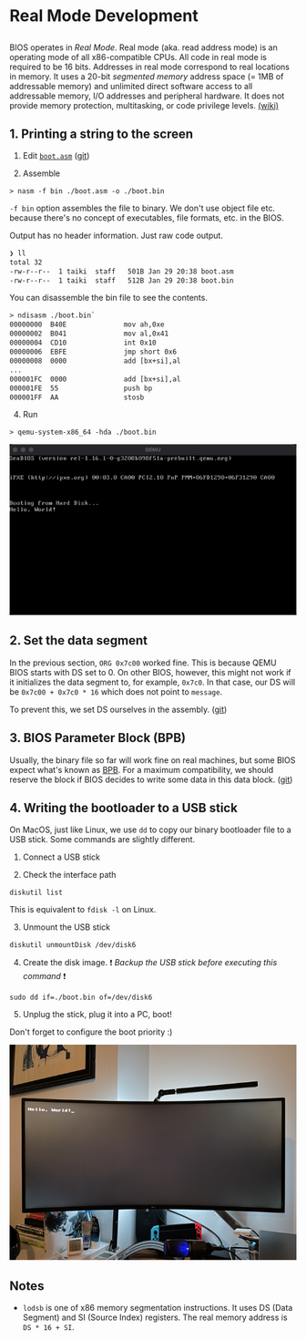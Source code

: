 # Real Mode Development

##

BIOS operates in _Real Mode_. Real mode (aka. read address mode) is an operating mode of all x86-compatible CPUs. All code in real mode is required to be 16 bits. Addresses in real mode correspond to real locations in memory. It uses a 20-bit _segmented memory_ address space (= 1MB of addressable memory) and unlimited direct software access to all addressable memory, I/O addresses and peripheral hardware. It does not provide memory protection, multitasking, or code privilege levels. [(wiki)](https://en.wikipedia.org/wiki/Real_mode)

## 1. Printing a string to the screen

1. Edit [`boot.asm`](../boot.asm) ([git](https://github.com/taikiy/kernel/commit/fa5ced2e4e5b3dab0105ed001ef021cc7759e329#diff-ef96aa02ede6928fc12bc906ab8b222af1250dde26bb066466d339e48ab4e658))

2. Assemble

```
> nasm -f bin ./boot.asm -o ./boot.bin
```

`-f bin` option assembles the file to binary. We don't use object file etc. because there's no concept of executables, file formats, etc. in the BIOS.

Output has no header information. Just raw code output.

```
❯ ll
total 32
-rw-r--r--  1 taiki  staff   501B Jan 29 20:38 boot.asm
-rw-r--r--  1 taiki  staff   512B Jan 29 20:38 boot.bin
```

You can disassemble the bin file to see the contents.

```
> ndisasm ./boot.bin`
00000000  B40E              mov ah,0xe
00000002  B041              mov al,0x41
00000004  CD10              int 0x10
00000006  EBFE              jmp short 0x6
00000008  0000              add [bx+si],al
...
000001FC  0000              add [bx+si],al
000001FE  55                push bp
000001FF  AA                stosb
```

4. Run

```
> qemu-system-x86_64 -hda ./boot.bin
```

![Print "Hello, World!"](../img/real_mode/hello_world.png)

## 2. Set the data segment

In the previous section, `ORG 0x7c00` worked fine. This is because QEMU BIOS starts with DS set to 0. On other BIOS, however, this might not work if it initializes the data segment to, for example, `0x7c0`. In that case, our DS will be `0x7c00 + 0x7c0 * 16` which does not point to `message`.

To prevent this, we set DS ourselves in the assembly. ([git](https://github.com/taikiy/kernel/commit/6b08bf6ba316d4bcc16c7f214151aca9cfdcfab7#diff-ef96aa02ede6928fc12bc906ab8b222af1250dde26bb066466d339e48ab4e658))

## 3. BIOS Parameter Block (BPB)

Usually, the binary file so far will work fine on real machines, but some BIOS expect what's known as [BPB](https://wiki.osdev.org/FAT#BPB_.28BIOS_Parameter_Block.29). For a maximum compatibility, we should reserve the block if BIOS decides to write some data in this data block. ([git](https://github.com/taikiy/kernel/commit/#diff-ef96aa02ede6928fc12bc906ab8b222af1250dde26bb066466d339e48ab4e658))

## 4. Writing the bootloader to a USB stick

On MacOS, just like Linux, we use `dd` to copy our binary bootloader file to a USB stick. Some commands are slightly different.

1. Connect a USB stick

2. Check the interface path

```
diskutil list
```

This is equivalent to `fdisk -l` on Linux.

3. Unmount the USB stick

```
diskutil unmountDisk /dev/disk6
```

4. Create the disk image. ❗ _Backup the USB stick before executing this command_ ❗

```
sudo dd if=./boot.bin of=/dev/disk6
```

5. Unplug the stick, plug it into a PC, boot!

Don't forget to configure the boot priority :)

![Real PC "Hello, World!"](../img/real_mode/real_machine_hello_world.png)

## Notes

- `lodsb` is one of x86 memory segmentation instructions. It uses DS (Data Segment) and SI (Source Index) registers. The real memory address is `DS * 16 + SI`.
